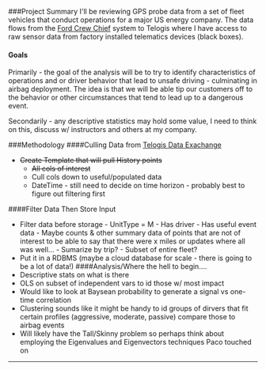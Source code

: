 
###Project Summary
I'll be reviewing GPS probe data from a set of fleet vehicles that conduct operations for a major US energy company.  The data flows from the [Ford Crew Chief][1] system to Telogis where I have access to raw sensor data from factory installed telematics devices (black boxes).
#### Goals
Primarily - the goal of the analysis will be to try to identify characteristics of operations and or driver behavior that lead to unsafe driving  - culminating in airbag deployment. The idea is that we will be able tip our customers off to the behavior or other circumstances that tend to lead up to a dangerous event.

Secondarily - any descriptive statistics may hold some value, I need to think on this, discuss w/ instructors and others at my company.


###Methodology
####Culling Data from [Telogis Data Exachange][2]
   - ~~Create Template that will pull History points~~
       - ~~All cols of interest~~
       - Cull cols down to useful/populated data
       - DateTime - still need to decide on time horizon - probably best to figure out filtering first
       
   
####Filter Data Then Store Input
- Filter data before storage
       - UnitType = M
       - Has driver
       - Has useful event data
       - Maybe counts & other summary data of points that are not of interest to be able to say that there were x miles or updates where all was well...
       - Sumarize by trip?
       - Subset of entire fleet?
- Put it in a RDBMS (maybe a cloud database for scale - there is going to be a lot of data!)
####Analysis/Where the hell to begin....
- Descriptive stats on what is there
- OLS on subset of independent vars to id those w/ most impact
- Would like to look at Baysean probability to generate a signal vs one-time correlation
- Clustering sounds like it might be handy to id groups of dirvers that fit certain profiles (aggressive, moderate, passive) compare those to airbag events
- Will likely have the Tall/Skinny problem so perhaps think about employing the Eigenvalues and Eigenvectors techniques Paco touched on

----------


  [1]: https://crewchief.telogis.com/
  [2]: https://api-preview.telogis.com/documentation/